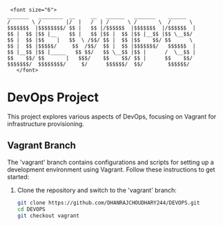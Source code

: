 
``` 
 ﻿<font size="6">
_______   ________  __     __   ______   _______    ______  
/       \ /        |/  |   /  | /      \ /       \  /      \ 
$$$$$$$  |$$$$$$$$/ $$ |   $$ |/$$$$$$  |$$$$$$$  |/$$$$$$  |
$$ |  $$ |$$ |__    $$ |   $$ |$$ |  $$ |$$ |__$$ |$$ \__$$/ 
$$ |  $$ |$$    |   $$  \ /$$/ $$ |  $$ |$$    $$/ $$      \ 
$$ |  $$ |$$$$$/     $$  /$$/  $$ |  $$ |$$$$$$$/   $$$$$$  |
$$ |__$$ |$$ |_____   $$ $$/   $$ \__$$ |$$ |      /  \__$$ |
$$    $$/ $$       |   $$$/    $$    $$/ $$ |      $$    $$/ 
$$$$$$$/  $$$$$$$$/     $/      $$$$$$/  $$/        $$$$$$/  
   </font>                                                                                             
```
# DevOps Project

This project explores various aspects of DevOps, focusing on Vagrant for infrastructure provisioning.

## Vagrant Branch

The 'vagrant' branch contains configurations and scripts for setting up a development environment using Vagrant. Follow these instructions to get started:

1. Clone the repository and switch to the 'vagrant' branch:

   ```bash
   git clone https://github.com/DHANRAJCHOUDHARY244/DEVOPS.git
   cd DEVOPS
   git checkout vagrant
